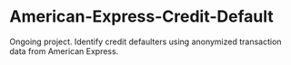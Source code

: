 # American-Express-Credit-Default
Ongoing project. Identify credit defaulters using anonymized transaction data from American Express.
